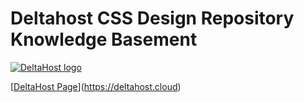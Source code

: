# Deltahost CSS Design Repository Knowledge Basement
[![DeltaHost logo](https://github.com/Osas34091/pterodactylarclightegg/assets/70295618/aa36c804-7390-4b93-b3e6-c3c724862a67)](https://deltahost.cloud/image/deltaimg/logo-gray.png)

[[DeltaHost Page](Deltahost)](https://deltahost.cloud)
